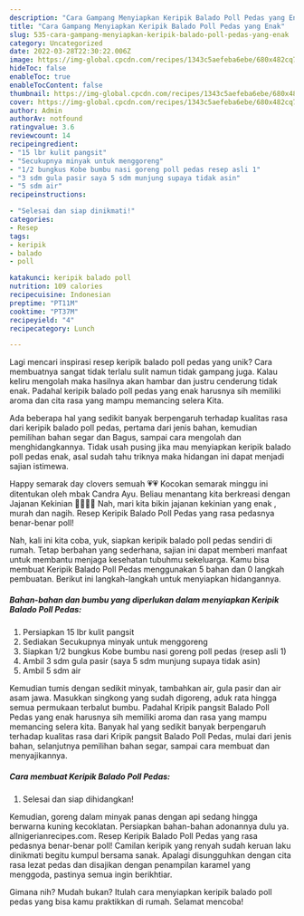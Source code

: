 ```yaml
---
description: "Cara Gampang Menyiapkan Keripik Balado Poll Pedas yang Enak"
title: "Cara Gampang Menyiapkan Keripik Balado Poll Pedas yang Enak"
slug: 535-cara-gampang-menyiapkan-keripik-balado-poll-pedas-yang-enak
category: Uncategorized
date: 2022-03-28T22:30:22.006Z
image: https://img-global.cpcdn.com/recipes/1343c5aefeba6ebe/680x482cq70/keripik-balado-poll-pedas-foto-resep-utama.jpg
hideToc: false
enableToc: true
enableTocContent: false
thumbnail: https://img-global.cpcdn.com/recipes/1343c5aefeba6ebe/680x482cq70/keripik-balado-poll-pedas-foto-resep-utama.jpg
cover: https://img-global.cpcdn.com/recipes/1343c5aefeba6ebe/680x482cq70/keripik-balado-poll-pedas-foto-resep-utama.jpg
author: Admin
authorAv: notfound
ratingvalue: 3.6
reviewcount: 14
recipeingredient:
- "15 lbr kulit pangsit"
- "Secukupnya minyak untuk menggoreng"
- "1/2 bungkus Kobe bumbu nasi goreng poll pedas resep asli 1"
- "3 sdm gula pasir saya 5 sdm munjung supaya tidak asin"
- "5 sdm air"
recipeinstructions:

- "Selesai dan siap dinikmati!"
categories:
- Resep
tags:
- keripik
- balado
- poll

katakunci: keripik balado poll 
nutrition: 109 calories
recipecuisine: Indonesian
preptime: "PT11M"
cooktime: "PT37M"
recipeyield: "4"
recipecategory: Lunch

---
```





Lagi mencari inspirasi resep keripik balado poll pedas yang unik? Cara membuatnya sangat tidak terlalu sulit namun tidak gampang juga. Kalau keliru mengolah maka hasilnya akan hambar dan justru cenderung tidak enak. Padahal keripik balado poll pedas yang enak harusnya sih memiliki aroma dan cita rasa yang mampu memancing selera Kita.





Ada beberapa hal yang sedikit banyak berpengaruh terhadap kualitas rasa dari keripik balado poll pedas, pertama dari jenis bahan, kemudian pemilihan bahan segar dan Bagus, sampai cara mengolah dan menghidangkannya. Tidak usah pusing jika mau menyiapkan keripik balado poll pedas enak,      asal sudah tahu triknya maka hidangan ini dapat menjadi sajian istimewa.














Happy semarak day clovers semuah 💗💗 Kocokan semarak minggu ini ditentukan oleh mbak Candra Ayu. Beliau menantang kita berkreasi dengan Jajanan Kekinian 💃🏻💃🏻 Nah, mari kita bikin jajanan kekinian yang enak , murah dan nagih. Resep Keripik Balado Poll Pedas yang rasa pedasnya benar-benar poll!






Nah, kali ini kita coba, yuk, siapkan keripik balado poll pedas sendiri di rumah. Tetap berbahan yang sederhana, sajian ini dapat memberi manfaat untuk membantu menjaga kesehatan tubuhmu sekeluarga. Kamu bisa membuat Keripik Balado Poll Pedas menggunakan 5 bahan dan 0 langkah pembuatan. Berikut ini langkah-langkah untuk menyiapkan hidangannya.

<!--inarticleads1-->

##### Bahan-bahan dan bumbu yang diperlukan dalam menyiapkan Keripik Balado Poll Pedas:

1. Persiapkan 15 lbr kulit pangsit
1. Sediakan Secukupnya minyak untuk menggoreng
1. Siapkan 1/2 bungkus Kobe bumbu nasi goreng poll pedas (resep asli 1)
1. Ambil 3 sdm gula pasir (saya 5 sdm munjung supaya tidak asin)
1. Ambil 5 sdm air


Kemudian tumis dengan sedikit minyak, tambahkan air, gula pasir dan air asam jawa. Masukkan singkong yang sudah digoreng, aduk rata hingga semua permukaan terbalut bumbu. Padahal Kripik pangsit Balado Poll Pedas yang enak harusnya sih memiliki aroma dan rasa yang mampu memancing selera kita. Banyak hal yang sedikit banyak berpengaruh terhadap kualitas rasa dari Kripik pangsit Balado Poll Pedas, mulai dari jenis bahan, selanjutnya pemilihan bahan segar, sampai cara membuat dan menyajikannya. 

<!--inarticleads2-->

##### Cara membuat Keripik Balado Poll Pedas:


1. Selesai dan siap dihidangkan!

Kemudian, goreng dalam minyak panas dengan api sedang hingga berwarna kuning kecoklatan. Persiapkan bahan-bahan adonannya dulu ya. allnigerianrecipes.com. Resep Keripik Balado Poll Pedas yang rasa pedasnya benar-benar poll! Camilan keripik yang renyah sudah keruan laku dinikmati begitu kumpul bersama sanak. Apalagi disungguhkan dengan cita rasa lezat pedas dan disajikan dengan penampilan karamel yang menggoda, pastinya semua ingin berikhtiar. 

Gimana nih? Mudah bukan? Itulah cara menyiapkan keripik balado poll pedas yang bisa kamu praktikkan di rumah. Selamat mencoba!
